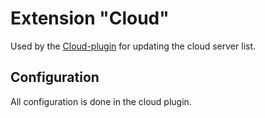 # Extension "Cloud"
Used by the [Cloud-plugin](../../plugins/cloud/README.md) for updating the cloud server list.

## Configuration
All configuration is done in the cloud plugin.

